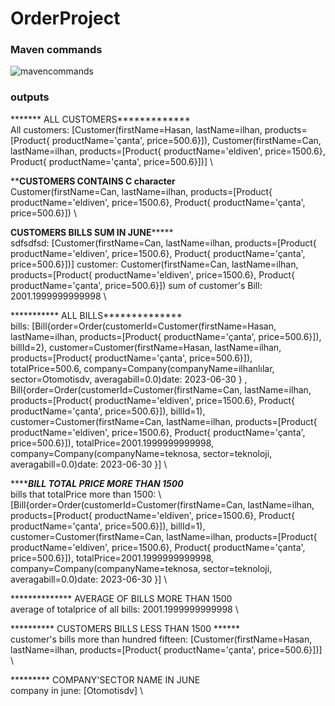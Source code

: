 # OrderProject
### Maven commands
![mavencommands](https://user-images.githubusercontent.com/57431420/219677950-bf8e0cc4-5c37-4428-8f84-766847f1c4fb.png)

### outputs
******* ALL CUSTOMERS************* \
All customers: [Customer(firstName=Hasan, lastName=ilhan, products=[Product{ productName='çanta', price=500.6}]), Customer(firstName=Can, lastName=ilhan, products=[Product{ productName='eldiven', price=1500.6}, Product{ productName='çanta', price=500.6}])] \

**********CUSTOMERS CONTAINS C character******** \
Customer(firstName=Can, lastName=ilhan, products=[Product{ productName='eldiven', price=1500.6}, Product{ productName='çanta', price=500.6}]) \

******CUSTOMERS BILLS SUM IN JUNE*********** \
sdfsdfsd: [Customer(firstName=Can, lastName=ilhan, products=[Product{ productName='eldiven', price=1500.6}, Product{ productName='çanta', price=500.6}])]
customer: Customer(firstName=Can, lastName=ilhan, products=[Product{ productName='eldiven', price=1500.6}, Product{ productName='çanta', price=500.6}]) sum of customer's Bill: 2001.1999999999998 \

*********** ALL BILLS************** \
bills: [Bill{order=Order(customerId=Customer(firstName=Hasan, lastName=ilhan, products=[Product{ productName='çanta', price=500.6}]), billId=2), customer=Customer(firstName=Hasan, lastName=ilhan, products=[Product{ productName='çanta', price=500.6}]), totalPrice=500.6, company=Company(companyName=ilhanlılar, sector=Otomotisdv, averagabill=0.0)date: 2023-06-30
} \, Bill{order=Order(customerId=Customer(firstName=Can, lastName=ilhan, products=[Product{ productName='eldiven', price=1500.6}, Product{ productName='çanta', price=500.6}]), billId=1), customer=Customer(firstName=Can, lastName=ilhan, products=[Product{ productName='eldiven', price=1500.6}, Product{ productName='çanta', price=500.6}]), totalPrice=2001.1999999999998, company=Company(companyName=teknosa, sector=teknoloji, averagabill=0.0)date: 2023-06-30
}] \

*************BILL TOTAL PRICE MORE THAN 1500********* \
bills that totalPrice more than 1500: \ [Bill{order=Order(customerId=Customer(firstName=Can, lastName=ilhan, products=[Product{ productName='eldiven', price=1500.6}, Product{ productName='çanta', price=500.6}]), billId=1), customer=Customer(firstName=Can, lastName=ilhan, products=[Product{ productName='eldiven', price=1500.6}, Product{ productName='çanta', price=500.6}]), totalPrice=2001.1999999999998, company=Company(companyName=teknosa, sector=teknoloji, averagabill=0.0)date: 2023-06-30
}] \

************** AVERAGE OF BILLS MORE THAN 1500 \
  average of totalprice of all bills: 2001.1999999999998 \

********** CUSTOMERS BILLS LESS THAN 1500 ****** \
 customer's bills more than hundred fifteen: [Customer(firstName=Hasan, lastName=ilhan, products=[Product{ productName='çanta', price=500.6}])] \

********* COMPANY'SECTOR NAME IN JUNE \
company in june: [Otomotisdv] \
